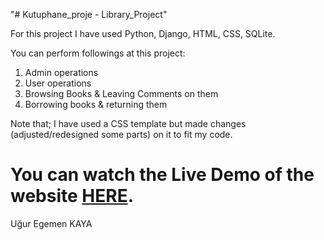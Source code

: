 "# Kutuphane_proje - Library_Project" 


For this project I have used Python, Django, HTML, CSS, SQLite.

You can perform followings at this project: 

  1) Admin operations
  2) User operations
  3) Browsing Books & Leaving Comments on them
  4) Borrowing books & returning them
 
Note that; I have used a CSS template but made changes (adjusted/redesigned some parts) on it to fit my code.

# You can watch the Live Demo of the website [HERE](https://www.youtube.com/watch?v=YU5TT6V_UBU).

Uğur Egemen KAYA

